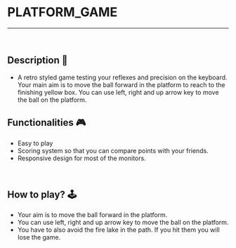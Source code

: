 # **PLATFORM_GAME**

---

<br>

## **Description 📃** 
- A retro styled game testing your reflexes and precision on the keyboard. Your main aim is to move the ball forward in the platform to reach to the finishing yellow box. You can use left, right and up arrow key to move the ball on the platform.


## **Functionalities 🎮** 
- Easy to play
- Scoring system so that you can compare points with your friends.
- Responsive design for most of the monitors.
<br>

## **How to play? 🕹️**
- Your aim is to move the ball forward in the platform. 
- You can use left, right and up arrow key to move the ball on the platform.
- You have to also avoid the fire lake in the path. If you hit them you will lose the game.
<br>



